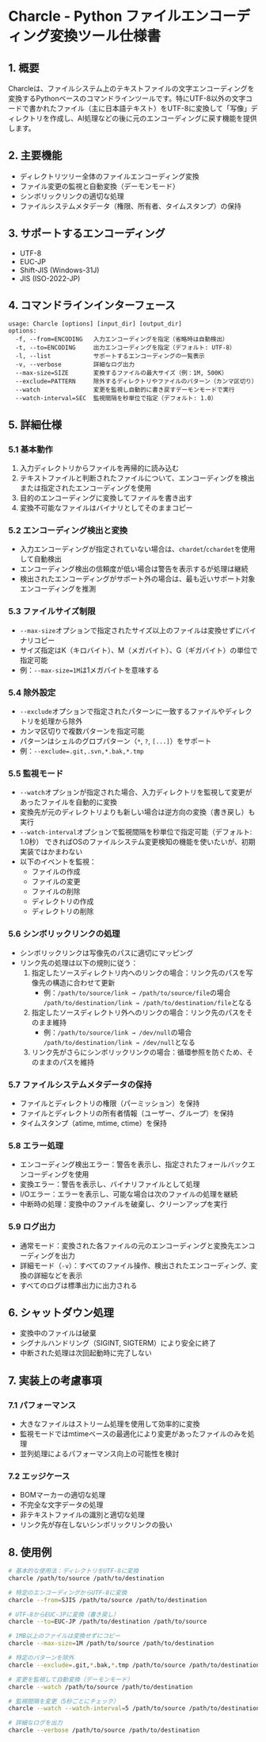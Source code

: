 # Charcle - Python ファイルエンコーディング変換ツール仕様書

## 1. 概要

Charcleは、ファイルシステム上のテキストファイルの文字エンコーディングを変換するPythonベースのコマンドラインツールです。特にUTF-8以外の文字コードで書かれたファイル（主に日本語テキスト）をUTF-8に変換して「写像」ディレクトリを作成し、AI処理などの後に元のエンコーディングに戻す機能を提供します。

## 2. 主要機能

- ディレクトリツリー全体のファイルエンコーディング変換
- ファイル変更の監視と自動変換（デーモンモード）
- シンボリックリンクの適切な処理
- ファイルシステムメタデータ（権限、所有者、タイムスタンプ）の保持

## 3. サポートするエンコーディング

- UTF-8
- EUC-JP
- Shift-JIS (Windows-31J)
- JIS (ISO-2022-JP)

## 4. コマンドラインインターフェース

```
usage: Charcle [options] [input_dir] [output_dir]
options:
  -f, --from=ENCODING   入力エンコーディングを指定（省略時は自動検出）
  -t, --to=ENCODING     出力エンコーディングを指定（デフォルト: UTF-8）
  -l, --list            サポートするエンコーディングの一覧表示
  -v, --verbose         詳細なログ出力
  --max-size=SIZE       変換するファイルの最大サイズ（例：1M, 500K）
  --exclude=PATTERN     除外するディレクトリやファイルのパターン（カンマ区切り）
  --watch               変更を監視し自動的に書き戻すデーモンモードで実行
  --watch-interval=SEC  監視間隔を秒単位で指定（デフォルト: 1.0）
```

## 5. 詳細仕様

### 5.1 基本動作

1. 入力ディレクトリからファイルを再帰的に読み込む
2. テキストファイルと判断されたファイルについて、エンコーディングを検出または指定されたエンコーディングを使用
3. 目的のエンコーディングに変換してファイルを書き出す
4. 変換不可能なファイルはバイナリとしてそのままコピー

### 5.2 エンコーディング検出と変換

- 入力エンコーディングが指定されていない場合は、`chardet`/`cchardet`を使用して自動検出
- エンコーディング検出の信頼度が低い場合は警告を表示するが処理は継続
- 検出されたエンコーディングがサポート外の場合は、最も近いサポート対象エンコーディングを推測

### 5.3 ファイルサイズ制限

- `--max-size`オプションで指定されたサイズ以上のファイルは変換せずにバイナリコピー
- サイズ指定はK（キロバイト）、M（メガバイト）、G（ギガバイト）の単位で指定可能
- 例：`--max-size=1M`は1メガバイトを意味する

### 5.4 除外設定

- `--exclude`オプションで指定されたパターンに一致するファイルやディレクトリを処理から除外
- カンマ区切りで複数パターンを指定可能
- パターンはシェルのグロブパターン（`*`, `?`, `[...]`）をサポート
- 例：`--exclude=.git,.svn,*.bak,*.tmp`

### 5.5 監視モード

- `--watch`オプションが指定された場合、入力ディレクトリを監視して変更があったファイルを自動的に変換
- 変換先が元のディレクトリよりも新しい場合は逆方向の変換（書き戻し）も実行
- `--watch-interval`オプションで監視間隔を秒単位で指定可能（デフォルト: 1.0秒） できればOSのファイルシステム変更検知の機能を使いたいが、初期実装ではかまわない
- 以下のイベントを監視：
  - ファイルの作成
  - ファイルの変更
  - ファイルの削除
  - ディレクトリの作成
  - ディレクトリの削除

### 5.6 シンボリックリンクの処理

- シンボリックリンクは写像先のパスに適切にマッピング
- リンク先の処理は以下の規則に従う：
  1. 指定したソースディレクトリ内へのリンクの場合：リンク先のパスを写像先の構造に合わせて更新
     - 例：`/path/to/source/link → /path/to/source/file`の場合  
       `/path/to/destination/link → /path/to/destination/file`となる
  2. 指定したソースディレクトリ外へのリンクの場合：リンク先のパスをそのまま維持
     - 例：`/path/to/source/link → /dev/null`の場合  
       `/path/to/destination/link → /dev/null`となる
  3. リンク先がさらにシンボリックリンクの場合：循環参照を防ぐため、そのままのパスを維持

### 5.7 ファイルシステムメタデータの保持

- ファイルとディレクトリの権限（パーミッション）を保持
- ファイルとディレクトリの所有者情報（ユーザー、グループ）を保持
- タイムスタンプ（atime, mtime, ctime）を保持

### 5.8 エラー処理

- エンコーディング検出エラー：警告を表示し、指定されたフォールバックエンコーディングを使用
- 変換エラー：警告を表示し、バイナリファイルとして処理
- I/Oエラー：エラーを表示し、可能な場合は次のファイルの処理を継続
- 中断時の処理：変換中のファイルを破棄し、クリーンアップを実行

### 5.9 ログ出力

- 通常モード：変換された各ファイルの元のエンコーディングと変換先エンコーディングを出力
- 詳細モード（`-v`）：すべてのファイル操作、検出されたエンコーディング、変換の詳細などを表示
- すべてのログは標準出力に出力される

## 6. シャットダウン処理

- 変換中のファイルは破棄
- シグナルハンドリング（SIGINT, SIGTERM）により安全に終了
- 中断された処理は次回起動時に完了しない

## 7. 実装上の考慮事項

### 7.1 パフォーマンス

- 大きなファイルはストリーム処理を使用して効率的に変換
- 監視モードではmtimeベースの最適化により変更があったファイルのみを処理
- 並列処理によるパフォーマンス向上の可能性を検討

### 7.2 エッジケース

- BOMマーカーの適切な処理
- 不完全な文字データの処理
- 非テキストファイルの識別と適切な処理
- リンク先が存在しないシンボリックリンクの扱い

## 8. 使用例

```bash
# 基本的な使用法：ディレクトリをUTF-8に変換
charcle /path/to/source /path/to/destination

# 特定のエンコーディングからUTF-8に変換
charcle --from=SJIS /path/to/source /path/to/destination

# UTF-8からEUC-JPに変換（書き戻し）
charcle --to=EUC-JP /path/to/destination /path/to/source

# 1MB以上のファイルは変換せずにコピー
charcle --max-size=1M /path/to/source /path/to/destination

# 特定のパターンを除外
charcle --exclude=.git,*.bak,*.tmp /path/to/source /path/to/destination

# 変更を監視して自動変換（デーモンモード）
charcle --watch /path/to/source /path/to/destination

# 監視間隔を変更（5秒ごとにチェック）
charcle --watch --watch-interval=5 /path/to/source /path/to/destination

# 詳細なログを出力
charcle --verbose /path/to/source /path/to/destination
```
